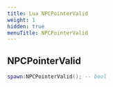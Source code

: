 ```yaml
---
title: Lua NPCPointerValid
weight: 1
hidden: true
menuTitle: NPCPointerValid
---
```

## NPCPointerValid
```lua
spawn:NPCPointerValid(); -- bool
```